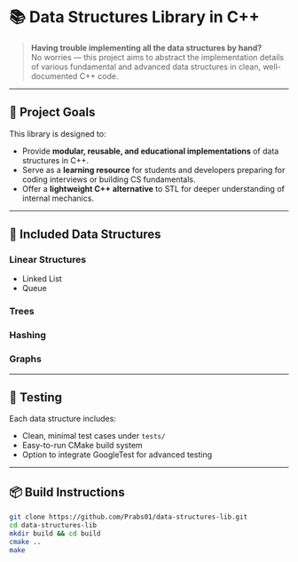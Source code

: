 # 📚 Data Structures Library in C++

> **Having trouble implementing all the data structures by hand?**  
> No worries — this project aims to abstract the implementation details of various fundamental and advanced data structures in clean, well-documented C++ code.

---

## 🚀 Project Goals

This library is designed to:

- Provide **modular, reusable, and educational implementations** of data structures in C++.
- Serve as a **learning resource** for students and developers preparing for coding interviews or building CS fundamentals.
- Offer a **lightweight C++ alternative** to STL for deeper understanding of internal mechanics.

---

## 🧱 Included Data Structures

### Linear Structures
- Linked List
- Queue

### Trees


### Hashing


### Graphs

---

## 🧪 Testing

Each data structure includes:
- Clean, minimal test cases under `tests/`
- Easy-to-run CMake build system
- Option to integrate GoogleTest for advanced testing

---

## 📦 Build Instructions

```bash
git clone https://github.com/Prabs01/data-structures-lib.git
cd data-structures-lib
mkdir build && cd build
cmake ..
make
